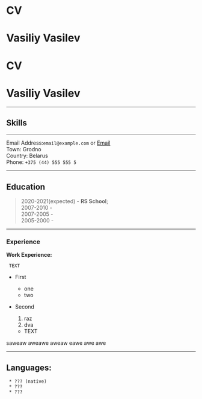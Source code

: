 # CV 

# **Vasiliy Vasilev**
# CV 

# **Vasiliy Vasilev**

--- ---
## **Skills**

--- ---
Email Address:`email@example.com` or [Email](https:\\)   
Town: Grodno\
Country: Belarus\
Phone: `+375 (44) 555 555 5`
--- ---
## Education

>2020-2021(expected) - **RS School**;  
2007-2010 -   
2007-2005 -  
2005-2000 -  
--- ---
### Experience

**Work Experience:**

     TEXT

- First 
  - one
  - two
- Second 
  1. raz
  2. dva



    * TEXT

saweaw aweawe aweaw eawe awe awe
--- ---
## Languages:

     * ??? (native)
     * ???
     * ???

